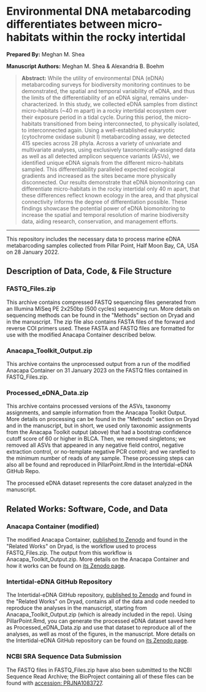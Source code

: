 # Environmental DNA metabarcoding differentiates between micro-habitats within the rocky intertidal

**Prepared By:** Meghan M. Shea

**Manuscript Authors:** Meghan M. Shea & Alexandria B. Boehm

> **Abstract:** While the utility of environmental DNA (eDNA) metabarcoding surveys for biodiversity monitoring continues to be demonstrated, the spatial and temporal variability of eDNA, and thus the limits of the differentiability of an eDNA signal, remains under-characterized. In this study, we collected eDNA samples from distinct micro-habitats (~40 m apart) in a rocky intertidal ecosystem over their exposure period in a tidal cycle. During this period, the micro-habitats transitioned from being interconnected, to physically isolated, to interconnected again. Using a well-established eukaryotic (cytochrome oxidase subunit I) metabarcoding assay, we detected 415 species across 28 phyla. Across a variety of univariate and multivariate analyses, using exclusively taxonomically-assigned data as well as all detected amplicon sequence variants (ASVs), we identified unique eDNA signals from the different micro-habitats sampled. This differentiability paralleled expected ecological gradients and increased as the sites became more physically disconnected. Our results demonstrate that eDNA biomonitoring can differentiate micro-habitats in the rocky intertidal only 40 m apart, that these differences reflect known ecology in the area, and that physical connectivity informs the degree of differentiation possible. These findings showcase the potential power of eDNA biomonitoring to increase the spatial and temporal resolution of marine biodiversity data, aiding research, conservation, and management efforts.
---

This repository includes the necessary data to process marine eDNA metabarcoding samples collected from Pillar Point, Half Moon Bay, CA, USA on 28 January 2022. 

## Description of Data, Code, & File Structure

### FASTQ_Files.zip

This archive contains compressed FASTQ sequencing files generated from an Illumina MiSeq PE 2x250bp (500 cycles) sequencing run. More details on sequencing methods can be found in the "Methods" section on Dryad and in the manuscript. The zip file also contains FASTA files of the forward and reverse COI primers used. These FASTA and FASTQ files are formatted for use with the modified Anacapa Container described below. 

### Anacapa_Toolkit_Output.zip

This archive contains the unprocessed output from a run of the modified Anacapa Container on 31 January 2023 on the FASTQ files contained in FASTQ_Files.zip.

### Processed_eDNA_Data.zip

This archive contains processed versions of the ASVs, taxonomy assignments, and sample information from the Anacapa Toolkit Output. More details on processing can be found in the "Methods" section on Dryad and in the manuscript, but in short, we used only taxonomic assignments from the Anacapa Toolkit output (above) that had a bootstrap confidence cutoff score of 60 or higher in BLCA. Then, we removed singletons; we removed all ASVs that appeared in any negative field control, negative extraction control, or no-template negative PCR control; and we rarefied to the minimum number of reads of any sample. These processing steps can also all be found and reproduced in PillarPoint.Rmd in the Intertidal-eDNA GitHub Repo. 

The processed eDNA dataset represents the core dataset analyzed in the manuscript. 


## Related Works: Software, Code, and Data

### Anacapa Container (modified)

The modified Anacapa Container, [published to Zenodo](https://doi.org/10.5281/zenodo.8201140) and found in the "Related Works" on Dryad, is the workflow used to process FASTQ_Files.zip. The output from this workflow is Anacapa_Toolkit_Output.zip. More details on the Anacapa Container and how it works can be found on [its Zenodo page](https://doi.org/10.5281/zenodo.8201140). 

### Intertidal-eDNA GitHub Repository

The Intertidal-eDNA GitHub repository, [published to Zenodo](https://doi.org/10.5281/zenodo.8213050) and found in the "Related Works" on Dryad, contains all of the data and code needed to reproduce the analyses in the manuscript, starting from Anacapa_Toolkit_Output.zip (which is already included in the repo). Using PillarPoint.Rmd, you can generate the processed eDNA dataset saved here as Processed_eDNA_Data.zip and use that dataset to reproduce all of the analyses, as well as most of the figures, in the manuscript. More details on the Intertidal-eDNA GitHub repository can be found on [its Zenodo page](https://doi.org/10.5281/zenodo.8213050). 

### NCBI SRA Sequence Data Submission

The FASTQ files in FASTQ_Files.zip have also been submitted to the NCBI Sequence Read Archive; the BioProject containing all of these files can be found with [accession: PRJNA1083727](https://www.ncbi.nlm.nih.gov/bioproject/?term=PRJNA1083727).

